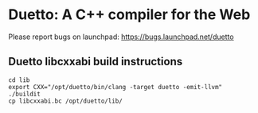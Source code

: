 Duetto: A C++ compiler for the Web
==================================

Please report bugs on launchpad:
https://bugs.launchpad.net/duetto

Duetto libcxxabi build instructions
-----------------------------------

```
cd lib
export CXX="/opt/duetto/bin/clang -target duetto -emit-llvm"
./buildit
cp libcxxabi.bc /opt/duetto/lib/
```
